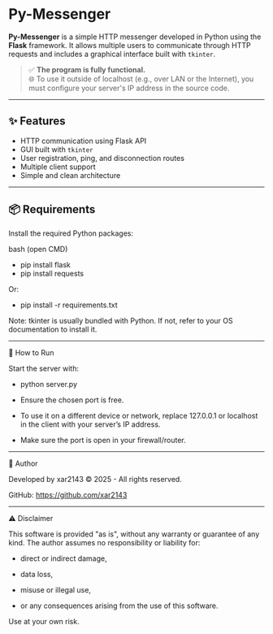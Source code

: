 # Py-Messenger

**Py-Messenger** is a simple HTTP messenger developed in Python using the **Flask** framework. It allows multiple users to communicate through HTTP requests and includes a graphical interface built with `tkinter`.

> ✅ **The program is fully functional.**  
> 🌐 To use it outside of localhost (e.g., over LAN or the Internet), you must configure your server's IP address in the source code.

---

## ✨ Features

- HTTP communication using Flask API
- GUI built with `tkinter`
- User registration, ping, and disconnection routes
- Multiple client support
- Simple and clean architecture

---

## 📦 Requirements

Install the required Python packages:

bash (open CMD)

- pip install flask
- pip install requests

Or:

- pip install -r requirements.txt

Note: tkinter is usually bundled with Python. If not, refer to your OS documentation to install it.

---

🚀 How to Run

Start the server with:

- python server.py

- Ensure the chosen port is free.

- To use it on a different device or network, replace 127.0.0.1 or localhost in the client with your server’s IP address.

- Make sure the port is open in your firewall/router.

---

👤 Author

Developed by xar2143
© 2025 - All rights reserved.

GitHub: https://github.com/xar2143

---

⚠️ Disclaimer

This software is provided "as is", without any warranty or guarantee of any kind.
The author assumes no responsibility or liability for:

- direct or indirect damage,

- data loss,

- misuse or illegal use,

- or any consequences arising from the use of this software.

Use at your own risk.
